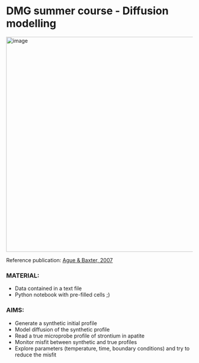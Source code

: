 # DMG summer course - Diffusion modelling

<img width="580" alt="image" src="https://github.com/user-attachments/assets/8b3b6b0a-6baf-4518-bb7c-f713674e61d2">


Reference publication: [Ague & Baxter, 2007](https://www.sciencedirect.com/science/article/pii/S0012821X07004700)

### MATERIAL:
- Data contained in a text file
- Python notebook with pre-filled cells ;)

### AIMS:
- Generate a synthetic initial profile
- Model diffusion of the synthetic profile
- Read a true microprobe profile of strontium in apatite
- Monitor misfit between synthetic and true profiles
- Explore parameters (temperature, time, boundary conditions) and try to reduce the misfit
